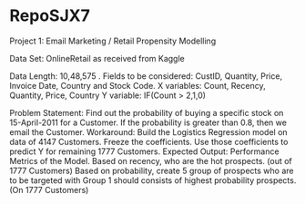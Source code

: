 # RepoSJX7
Project 1: Email Marketing / Retail Propensity Modelling

Data Set: OnlineRetail as received from Kaggle

Data Length: 10,48,575
.
Fields to be considered: CustID, Quantity, Price, Invoice Date, Country and Stock Code.
X variables: Count, Recency, Quantity, Price, Country
Y variable: IF(Count > 2,1,0)

Problem Statement: 
Find out the probability of buying a specific stock on 15-April-2011 for a Customer. If the probability is greater than 0.8, then we email the Customer. 
Workaround:
Build the Logistics Regression model on data of 4147 Customers. Freeze the coefficients. 
Use those coefficients to predict Y for remaining 1777 Customers. 
Expected Output:
Performance Metrics of the Model.
Based on recency, who are the hot prospects. (out of 1777 Customers)
Based on probability, create 5 group of prospects who are to be targeted with Group 1 should consists of highest probability prospects. (On 1777 Customers)

